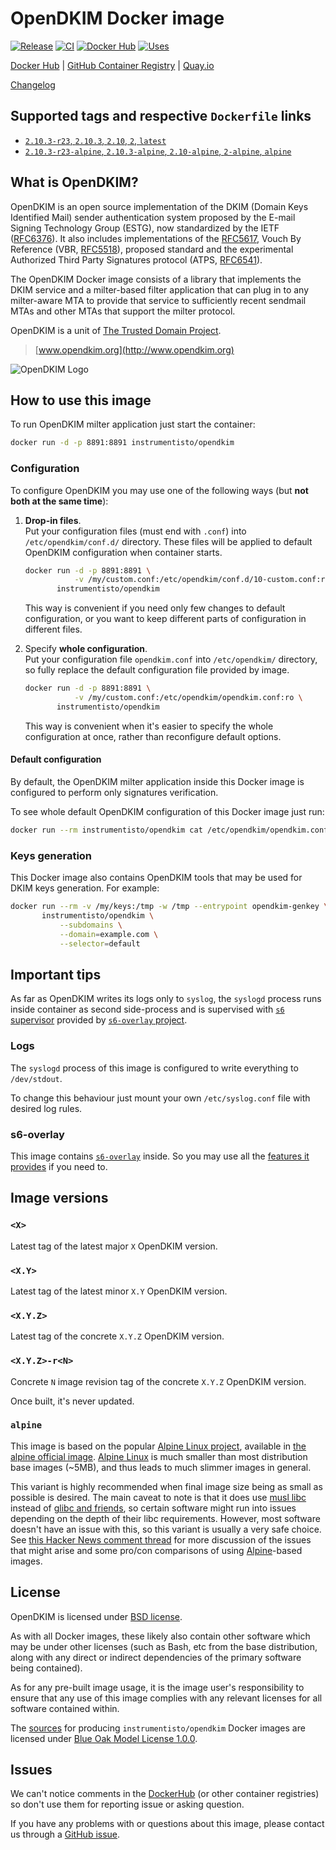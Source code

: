 OpenDKIM Docker image
=====================

[![Release](https://img.shields.io/github/v/release/instrumentisto/opendkim-docker-image "Release")](https://github.com/instrumentisto/opendkim-docker-image/releases)
[![CI](https://github.com/instrumentisto/opendkim-docker-image/workflows/CI/badge.svg?branch=main "CI")](https://github.com/instrumentisto/opendkim-docker-image/actions?query=workflow%3ACI+branch%3Amain)
[![Docker Hub](https://img.shields.io/docker/pulls/instrumentisto/opendkim?label=Docker%20Hub%20pulls "Docker Hub pulls")](https://hub.docker.com/r/instrumentisto/opendkim)
[![Uses](https://img.shields.io/badge/uses-s6--overlay-blue.svg "Uses s6-overlay")](https://github.com/just-containers/s6-overlay)

[Docker Hub](https://hub.docker.com/r/instrumentisto/opendkim)
| [GitHub Container Registry](https://github.com/orgs/instrumentisto/packages/container/package/opendkim)
| [Quay.io](https://quay.io/repository/instrumentisto/opendkim)

[Changelog](https://github.com/instrumentisto/opendkim-docker-image/blob/main/CHANGELOG.md)




## Supported tags and respective `Dockerfile` links

- [`2.10.3-r23`, `2.10.3`, `2.10`, `2`, `latest`][101]
- [`2.10.3-r23-alpine`, `2.10.3-alpine`, `2.10-alpine`, `2-alpine`, `alpine`][102]




## What is OpenDKIM?

OpenDKIM is an open source implementation of the DKIM (Domain Keys Identified Mail) sender authentication system proposed by the E-mail Signing Technology Group (ESTG), now standardized by the IETF ([RFC6376][10]). It also includes implementations of the [RFC5617][11], Vouch By Reference (VBR, [RFC5518][12]), proposed standard and the experimental Authorized Third Party Signatures protocol (ATPS, [RFC6541][13]).

The OpenDKIM Docker image consists of a library that implements the DKIM service and a milter-based filter application that can plug in to any milter-aware MTA to provide that service to sufficiently recent sendmail MTAs and other MTAs that support the milter protocol.

OpenDKIM is a unit of [The Trusted Domain Project][16].

> [www.opendkim.org](http://www.opendkim.org)

![OpenDKIM Logo](https://raw.githubusercontent.com/instrumentisto/opendkim-docker-image/main/logo.png)




## How to use this image

To run OpenDKIM milter application just start the container: 
```bash
docker run -d -p 8891:8891 instrumentisto/opendkim
```


### Configuration

To configure OpenDKIM you may use one of the following ways (but __not both at the same time__):

1.  __Drop-in files__.  
    Put your configuration files (must end with `.conf`) into `/etc/opendkim/conf.d/` directory. These files will be applied to default OpenDKIM configuration when container starts.
    
    ```bash
    docker run -d -p 8891:8891 \
               -v /my/custom.conf:/etc/opendkim/conf.d/10-custom.conf:ro \
           instrumentisto/opendkim
    ```
    
    This way is convenient if you need only few changes to default configuration, or you want to keep different parts of configuration in different files.

2.  Specify __whole configuration__.  
    Put your configuration file `opendkim.conf` into `/etc/opendkim/` directory, so fully replace the default configuration file provided by image.
    
    ```bash
    docker run -d -p 8891:8891 \
               -v /my/custom.conf:/etc/opendkim/opendkim.conf:ro \
           instrumentisto/opendkim
    ```
    
    This way is convenient when it's easier to specify the whole configuration at once, rather than reconfigure default options.

#### Default configuration

By default, the OpenDKIM milter application inside this Docker image is configured to perform only signatures verification.

To see whole default OpenDKIM configuration of this Docker image just run:
```bash
docker run --rm instrumentisto/opendkim cat /etc/opendkim/opendkim.conf
```


### Keys generation

This Docker image also contains OpenDKIM tools that may be used for DKIM keys generation. For example:
```bash
docker run --rm -v /my/keys:/tmp -w /tmp --entrypoint opendkim-genkey \
       instrumentisto/opendkim \
           --subdomains \
           --domain=example.com \
           --selector=default
```




## Important tips

As far as OpenDKIM writes its logs only to `syslog`, the `syslogd` process runs inside container as second side-process and is supervised with [`s6` supervisor][20] provided by [`s6-overlay` project][21].


### Logs

The `syslogd` process of this image is configured to write everything to `/dev/stdout`.

To change this behaviour just mount your own `/etc/syslog.conf` file with desired log rules.


### s6-overlay

This image contains [`s6-overlay`][21] inside. So you may use all the [features it provides][22] if you need to.




## Image versions


### `<X>`

Latest tag of the latest major `X` OpenDKIM version.


### `<X.Y>`

Latest tag of the latest minor `X.Y` OpenDKIM version.


### `<X.Y.Z>`

Latest tag of the concrete `X.Y.Z` OpenDKIM version.


### `<X.Y.Z>-r<N>`

Concrete `N` image revision tag of the concrete `X.Y.Z` OpenDKIM version.

Once built, it's never updated.


### `alpine`

This image is based on the popular [Alpine Linux project][1], available in [the alpine official image][2]. [Alpine Linux][1] is much smaller than most distribution base images (~5MB), and thus leads to much slimmer images in general.

This variant is highly recommended when final image size being as small as possible is desired. The main caveat to note is that it does use [musl libc][4] instead of [glibc and friends][5], so certain software might run into issues depending on the depth of their libc requirements. However, most software doesn't have an issue with this, so this variant is usually a very safe choice. See [this Hacker News comment thread][6] for more discussion of the issues that might arise and some pro/con comparisons of using [Alpine][1]-based images.




## License

OpenDKIM is licensed under [BSD license][92].

As with all Docker images, these likely also contain other software which may be under other licenses (such as Bash, etc from the base distribution, along with any direct or indirect dependencies of the primary software being contained).

As for any pre-built image usage, it is the image user's responsibility to ensure that any use of this image complies with any relevant licenses for all software contained within.

The [sources][90] for producing `instrumentisto/opendkim` Docker images are licensed under [Blue Oak Model License 1.0.0][91].




## Issues

We can't notice comments in the [DockerHub] (or other container registries) so don't use them for reporting issue or asking question.

If you have any problems with or questions about this image, please contact us through a [GitHub issue][3].




[DockerHub]: https://hub.docker.com

[1]: http://alpinelinux.org
[2]: https://hub.docker.com/_/alpine
[3]: https://github.com/instrumentisto/opendkim-docker-image/issues
[4]: http://www.musl-libc.org
[5]: http://www.etalabs.net/compare_libcs.html
[6]: https://news.ycombinator.com/item?id=10782897
[10]: http://www.ietf.org/rfc/rfc6376.txt
[11]: http://www.ietf.org/rfc/rfc5617.txt
[12]: http://www.ietf.org/rfc/rfc5518.txt
[13]: http://www.ietf.org/rfc/rfc6541.txt
[16]: http://www.trusteddomain.org
[20]: http://skarnet.org/software/s6/overview.html
[21]: https://github.com/just-containers/s6-overlay
[22]: https://github.com/just-containers/s6-overlay#usage
[90]: https://github.com/instrumentisto/opendkim-docker-image
[91]: https://github.com/instrumentisto/opendkim-docker-image/blob/main/LICENSE.md
[92]: http://www.opendkim.org/license.html
[101]: https://github.com/instrumentisto/opendkim-docker-image/blob/main/debian/Dockerfile
[102]: https://github.com/instrumentisto/opendkim-docker-image/blob/main/alpine/Dockerfile
